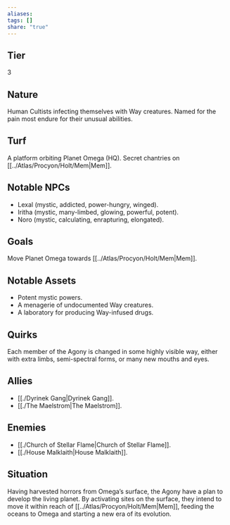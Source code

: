```yaml
---
aliases: 
tags: []
share: "true"
---
```

## Tier

3

## Nature

Human Cultists infecting themselves with Way creatures. Named for the pain most endure for their unusual abilities.

## Turf

A platform orbiting Planet Omega (HQ). Secret chantries on [[../Atlas/Procyon/Holt/Mem|Mem]].

## Notable NPCs

- Lexal (mystic, addicted, power-hungry, winged).
- Iritha (mystic, many-limbed, glowing, powerful, potent).
- Noro (mystic, calculating, enrapturing, elongated).


## Goals

Move Planet Omega towards [[../Atlas/Procyon/Holt/Mem|Mem]].

## Notable Assets

- Potent mystic powers.
- A menagerie of undocumented Way creatures.
- A laboratory for producing Way-infused drugs.


## Quirks

Each member of the Agony is changed in some highly visible way, either with extra limbs, semi-spectral forms, or many new mouths and eyes.

## Allies

- [[./Dyrinek Gang|Dyrinek Gang]].
- [[./The Maelstrom|The Maelstrom]].


## Enemies

- [[./Church of Stellar Flame|Church of Stellar Flame]].
- [[./House Malklaith|House Malklaith]].


## Situation

Having harvested horrors from Omega’s surface, the Agony have a plan to develop the living planet. By activating sites on the surface, they intend to move it within reach of [[../Atlas/Procyon/Holt/Mem|Mem]], feeding the oceans to Omega and starting a new era of its evolution.
